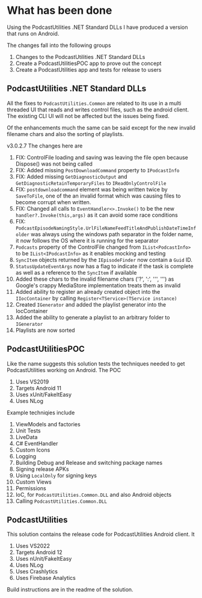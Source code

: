 # What has been done

Using the PodcastUtilities .NET Standard DLLs I have produced a version that runs on Android.

The changes fall into the following groups

1. Changes to the PodcastUtilities .NET Standard DLLs
1. Create a PodcastUtilitiesPOC app to prove out the concept
1. Create a PodcastUtilities app and tests for release to users

## PodcastUtilities .NET Standard DLLs

All the fixes to `PodcastUtilities.Common` are related to its use in a multi threaded UI that reads and writes control files, such as the android client. The existing CLI UI will not be affected but the issues being fixed.

Of the enhancements much the same can be said except for the new invalid filename chars and also the sorting of playlists.

v3.0.2.7 The changes here are

1. FIX: ControlFile loading and saving was leaving the file open because Dispose() was not being called
1. FIX: Added missing `PostDownloadCommand` property to `IPodcastInfo`
1. FIX: Added missing `GetDiagnosticOutput` and `GetDiagnosticRetainTemporaryFiles` to `IReadOnlyControlFile`
1. FIX: `postdownloadcommand` element was being written twice by `SaveToFile`, one of the an invalid format which was causing files to become corrupt when written.
1. FIX: Changed all calls to `EventHandler<>.Invoke()` to be the new `handler?.Invoke(this,args)` as it can avoid some race conditions
1. FIX: `PodcastEpisodeNamingStyle.UrlFileNameFeedTitleAndPublishDateTimeInfolder` was always using the windows path separator in the folder name, it now follows the OS where it is running for the separator
1. `Podcasts` property of the ControlFile changed from `IList<PodcastInfo>` to be `IList<IPodcastInfo>` as it enables mocking and testing
1. `SyncItem` objects returned by the `IEpisodeFinder` now contain a `Guid` ID.
1. `StatusUpdateEventArgs` now has a flag to indicate if the task is complete as well as a reference to the `SyncItem` if available
1. Added these chars to the invalid filename chars ('?', ':', '\'', '’') as Google's crappy MediaStore implementation treats them as invalid
1. Added ability to register an already created object into the `IIocContainer` by calling `Register<TService>(TService instance)`
1. Created `IGenerator` and added the playlist generator into the IocContainer
1. Added the ability to generate a playlist to an arbitrary folder to `IGenerator`
1. Playlists are now sorted

## PodcastUtilitiesPOC

Like the name suggests this solution tests the techniques needed to get PodcastUtilities working on Android. The POC

1. Uses VS2019
1. Targets Android 11
1. Uses xUnit/FakeItEasy
1. Uses NLog

Example techniqies include

1. ViewModels and factories
1. Unit Tests
1. LiveData
1. C# EventHandler
1. Custom Icons
1. Logging
1. Building Debug and Release and switching package names
1. Signing release APKs
1. Using `LocalOnly` for signing keys
1. Custom Views
1. Permissions
1. IoC, for `PodcastUtilities.Common.DLL` and also Android objects 
1. Calling `PodcastUtilities.Common.DLL`

## PodcastUtilities

This solution contains the release code for PodcastUtilities Android client. It

1. Uses VS2022
1. Targets Android 12
1. Uses nUnit/FakeItEasy
1. Uses NLog
1. Uses Crashlytics
1. Uses Firebase Analytics

Build instructions are in the readme of the solution.

